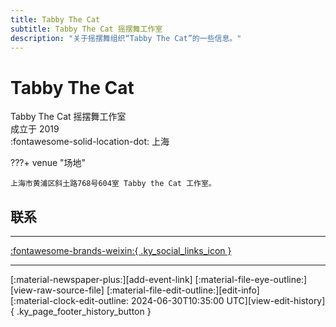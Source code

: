 ```yaml
---
title: Tabby The Cat
subtitle: Tabby The Cat 摇摆舞工作室
description: "关于摇摆舞组织“Tabby The Cat”的一些信息。"
---
```


# Tabby The Cat

Tabby The Cat 摇摆舞工作室  
成立于 2019  
:fontawesome-solid-location-dot: 上海  


???+ venue "场地"

    上海市黄浦区斜土路768号604室 Tabby the Cat 工作室。  

## 联系


---

 [:fontawesome-brands-weixin:{ .ky_social_links_icon }](# "Tabby the Cat摇摆舞工作室")

---

<div class="ky_page_footer" markdown>
<div class="ky_page_footer_trailing" markdown="span">
[:material-newspaper-plus:][add-event-link]
[:material-file-eye-outline:][view-raw-source-file]
[:material-file-edit-outline:][edit-info]
</div>
<div class="ky_page_footer_leading" markdown="span">
[:material-clock-edit-outline: 2024-06-30T10:35:00 UTC][view-edit-history]{ .ky_page_footer_history_button }
</div>
</div>

[add-event-link]: https://github.com/swingdance/events/issues/new?assignees=&labels=add+event&projects=&template=02-add_entity.yml&title=%5Bzh_CN%5D%20Add%20Event%3A%20%3CName%3E&region=zh_CN&province=Shanghai&city=Shanghai&org_id=tabby-the-cat "添加活动"
[view-raw-source-file]: https://github.com/swingdance/orgs/blob/main/zh_CN/tabby-the-cat.json "查看原始源文件"
[edit-info]: https://github.com/swingdance/orgs/issues/new?assignees=&labels=update+org&projects=&template=03-update_entity.yml&title=%5Bzh_CN%5D%20Update%20Org%3A%20Tabby%20The%20Cat&region=zh_CN&id=tabby-the-cat&name=Tabby%20The%20Cat "编辑信息"

[view-edit-history]: https://github.com/swingdance/orgs/commits/main/zh_CN/tabby-the-cat.json "查看编辑历史"
